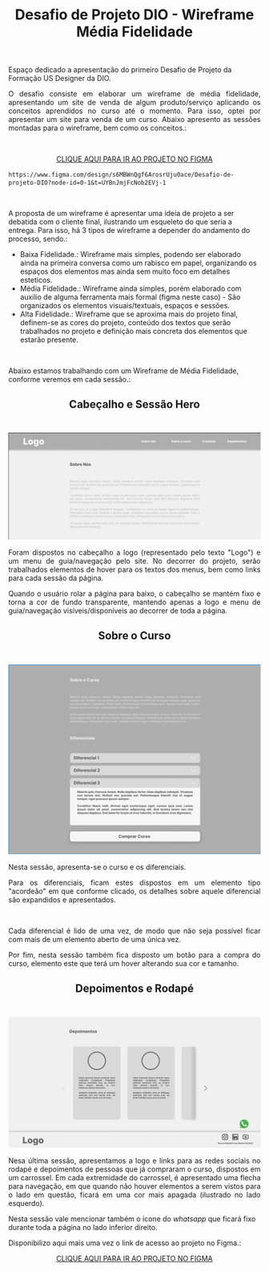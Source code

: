 **<center> <h1>Desafio de Projeto DIO - Wireframe Média Fidelidade</h1> </center>**
<br>

Espaço dedicado a apresentação do primeiro Desafio de Projeto da Formação US Designer da DIO. 
<br>
<p align=justify>O desafio consiste em elaborar um wireframe de média fidelidade, apresentando um site de venda de algum produto/serviço aplicando os conceitos aprendidos no curso até o momento. Para isso, optei por apresentar um site para venda de um curso. Abaixo apresento as sessões montadas para o wireframe, bem como os conceitos.:</p>

<br>

[<center> CLIQUE AQUI PARA IR AO PROJETO NO FIGMA</center>](https://www.figma.com/design/s6MBWnQgf6ArosrUju0ace/Desafio-de-projeto-DIO?node-id=0-1&t=UYBnJmjFcNob2EVj-1)

    https://www.figma.com/design/s6MBWnQgf6ArosrUju0ace/Desafio-de-projeto-DIO?node-id=0-1&t=UYBnJmjFcNob2EVj-1

<br>

A proposta de um wireframe é apresentar uma ideia de projeto a ser debatida com o cliente final, ilustrando um esqueleto do que seria a entrega. Para isso, há 3 tipos de wireframe a depender do andamento do processo, sendo.:

- Baixa Fidelidade.: Wireframe mais simples, podendo ser elaborado ainda na primeira conversa como um rabisco em papel, organizando os espaços dos elementos mas ainda sem muito foco em detalhes esteticos.
- Média Fidelidade.: Wireframe ainda simples, porém elaborado com auxilio de alguma ferramenta mais formal (figma neste caso) - São organizados os elementos visuais/textuais, espaços e sessões.
- Alta Fidelidade.: Wireframe que se aproxima mais do projeto final, definem-se as cores do projeto, conteúdo dos textos que serão trabalhados no projeto e definição mais concreta dos elementos que estarão presente. 

<br>

Abaixo estamos trabalhando com um Wireframe de Média Fidelidade, conforme veremos em cada sessão.:

**<center><h2>Cabeçalho e Sessão Hero<h2></center>**

![logo-hero](image.png)

<p align=justify>Foram dispostos no cabeçalho a logo (representado pelo texto "Logo") e um menu de guia/navegação pelo site. No decorrer do projeto, serão trabalhados elementos de hover para os textos dos menus, bem como links para cada sessão da página.</p>

<p align=justify>Quando o usuário rolar a página para baixo, o cabeçalho se mantém fixo e torna a cor de fundo transparente, mantendo apenas a logo e  menu de guia/navegação visíveis/disponíveis ao decorrer de toda a página.</p>

**<center><h2>Sobre o Curso<h2></center>**

![sobre-o-curso](image-1.png)

Nesta sessão, apresenta-se o curso e os diferenciais.<br>
<p align=justify>Para os diferenciais, ficam estes dispostos em um elemento tipo "acordeão" em que conforme clicado, os detalhes sobre aquele diferencial são expandidos e apresentados. </p>
<br>
<p align=justify>Cada diferencial é lido de uma vez, de modo que não seja possível ficar com mais de um elemento aberto de uma única vez.</p>

<p align=justify>Por fim, nesta sessão também fica disposto um botão para a compra do curso, elemento este que terá um hover alterando sua cor e tamanho.</p>

**<center><h2>Depoimentos e Rodapé<h2></center>**

![depoimentos-rodape](image-2.png)

<p align=justify>Nesa última sessão, apresentamos a logo e links para as redes sociais no rodapé e depoimentos de pessoas que já compraram o curso, dispostos em um carrossel. Em cada extremidade do carrossel, é apresentado uma flecha para navegação, em que quando não houver elementos a serem vistos para o lado em questão, ficará em uma cor mais apagada (ilustrado no lado esquerdo).</p>

Nesta sessão vale mencionar também o ícone do *whatsapp* que ficará fixo durante toda a página no lado inferior direito.

Disponibilizo aqui mais uma vez o link de acesso ao projeto no Figma.:

[<center> CLIQUE AQUI PARA IR AO PROJETO NO FIGMA</center>](https://www.figma.com/design/s6MBWnQgf6ArosrUju0ace/Desafio-de-projeto-DIO?node-id=0-1&t=UYBnJmjFcNob2EVj-1)